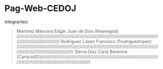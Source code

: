 # Pag-Web-CEDOJ
Integrantes:
> Martinez Mancera Edgar Juan de Dios (Keanegod) 
////////////////////////////////////////////////////////////////////////////////////////////////////////////////////////
> Rodriguez López Francisco (frodriguezlopez)
/////////////////////////////////////////////////////////////////////////////////////////////////////////////////////////////////
> Sierra Diaz Carla Berenice (CarlaJoSD)////////////////////////////////////////////////////////////////////////////////////////////////////////////////////////////

